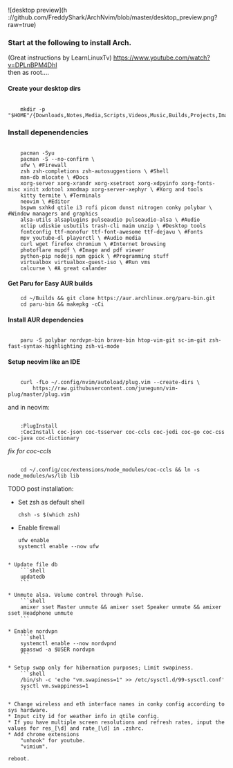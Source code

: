 ![desktop preview](h	://github.com/FreddyShark/ArchNvim/blob/master/desktop_preview.png?raw=true)

### Start at the following to install Arch.
(Great instructions by LearnLinuxTv)
https://www.youtube.com/watch?v=DPLnBPM4DhI       
then as root....

#### Create your desktop dirs
```shell

	mkdir -p "$HOME"/{Downloads,Notes,Media,Scripts,Videos,Music,Builds,Projects,Images/wallpapers}
```

### Install depenendencies
```shell

	pacman -Syu
	pacman -S --no-confirm \
	ufw \ #Firewall
	zsh zsh-completions zsh-autosuggestions \ #Shell
	man-db mlocate \ #Docs 
	xorg-server xorg-xrandr xorg-xsetroot xorg-xdpyinfo xorg-fonts-misc xinit xdotool xmodmap xorg-server-xephyr \ #Xorg and tools
	kitty termite \ #Terminals
	neovim \ #Editor
	bspwm sxhkd qtile i3 rofi picom dunst nitrogen conky polybar \ #Window managers and graphics
	alsa-utils alsaplugins pulseaudio pulseaudio-alsa \ #Audio
	xclip udiskie usbutils trash-cli maim unzip \ #Desktop tools
	fontconfig ttf-monofur ttf-font-awesome ttf-dejavu \ #Fonts
	mpv youtube-dl playerctl \ #Audio media
	curl wget firefox chromium \ #Internet browsing
	photoflare mupdf \ #Image and pdf viewer 
	python-pip nodejs npm gpick \ #Programming stuff
	virtualbox virtualbox-guest-iso \ #Run vms
	calcurse \ #A great calander
```


#### Get Paru for Easy AUR builds
```shell
	cd ~/Builds && git clone https://aur.archlinux.org/paru-bin.git 
	cd paru-bin && makepkg -cCi 
```

#### Install AUR dependencies
```shell

	paru -S polybar nordvpn-bin brave-bin htop-vim-git sc-im-git zsh-fast-syntax-highlighting zsh-vi-mode 
```

#### Setup neovim like an IDE
```shell

	curl -fLo ~/.config/nvim/autoload/plug.vim --create-dirs \
		https://raw.githubusercontent.com/junegunn/vim-plug/master/plug.vim
```
and in neovim:
```vimscript

	:PlugInstall
	:CocInstall coc-json coc-tsserver coc-ccls coc-jedi coc-go coc-css coc-java coc-dictionary

```

*fix for coc-ccls*
```shell

	cd ~/.config/coc/extensions/node_modules/coc-ccls && ln -s node_modules/ws/lib lib
```

TODO post installation:

* Set zsh as default shell
	```shell
	chsh -s $(which zsh)
	```
	
* Enable firewall
	```shell
	ufw enable   
	systemctl enable --now ufw
```

* Update file db
	```shell
	updatedb     
	``` 
	
* Unmute alsa. Volume control through Pulse.
	```shell
	amixer sset Master unmute && amixer sset Speaker unmute && amixer sset Headphone unmute
	```
	
* Enable nordvpn
	```shell
	systemctl enable --now nordvpnd
	gpasswd -a $USER nordvpn
	```
	
* Setup swap only for hibernation purposes; Limit swapiness.
	```shell
	/bin/sh -c 'echo "vm.swapiness=1" >> /etc/sysctl.d/99-sysctl.conf'
	sysctl vm.swappiness=1
	```
	
* Change wireless and eth interface names in conky config according to sys hardware.
* Input city id for weather info in qtile config.
* If you have multiple screen resolutions and refresh rates, input the values for res_[\d] and rate_[\d] in .zshrc.
* Add chrome extensions
	"unhook" for youtube.
	"vimium". 

reboot.
